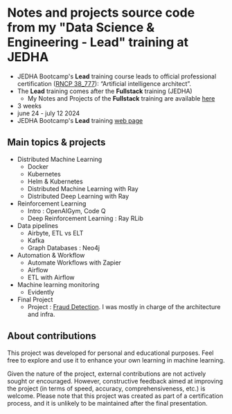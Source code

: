 # Notes and projects source code from my "Data Science & Engineering - Lead" training at JEDHA

* JEDHA Bootcamp's **Lead** training course leads to official professional certification ([RNCP 38_777](https://www.francecompetences.fr/recherche/rncp/38777/)): “Artificial intelligence architect”.
* The **Lead** training comes after the **Fullstack** training (JEDHA)
    * My Notes and Projects of the **Fullstack** training are available [here](https://github.com/40tude/fullstack_mars_2024_3) 
* 3 weeks
* june 24 - july 12 2024
* JEDHA Bootcamp's **Lead** training [web page](https://en.jedha.co/formations/formation-data-engineer)

## Main topics & projects
* Distributed Machine Learning 
    * Docker
    * Kubernetes
    * Helm & Kubernetes
    * Distributed Machine Learning with Ray
    * Distributed Deep Learning with Ray
* Reinforcement Learning
    * Intro : OpenAIGym, Code Q
    * Deep Reinforcement Learning : Ray RLib
* Data pipelines
    * Airbyte, ETL vs ELT
    * Kafka
    * Graph Databases : Neo4j
* Automation & Workflow
    * Automate Workflows with Zapier
    * Airflow
    * ETL with Airflow
* Machine learning monitoring
    * Evidently
* Final Project
    * Project : [Fraud Detection](https://github.com/40tude/fraud_detection/tree/philippe). I was mostly in charge of the architecture and infra.


## About contributions
This project was developed for personal and educational purposes. Feel free to explore and use it to enhance your own learning in machine learning.

Given the nature of the project, external contributions are not actively sought or encouraged. However, constructive feedback aimed at improving the project (in terms of speed, accuracy, comprehensiveness, etc.) is welcome. Please note that this project was created as part of a certification process, and it is unlikely to be maintained after the final presentation.
